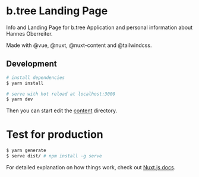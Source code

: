 # b.tree Landing Page

Info and Landing Page for b.tree Application and personal information about Hannes Oberreiter.

Made with @vue, @nuxt, @nuxt-content and @tailwindcss.

## Development

```bash
# install dependencies
$ yarn install

# serve with hot reload at localhost:3000
$ yarn dev
```

Then you can start edit the [content](./content) directory.

# Test for production

```bash
$ yarn generate
$ serve dist/ # npm install -g serve
```

For detailed explanation on how things work, check out [Nuxt.js docs](https://nuxtjs.org).

